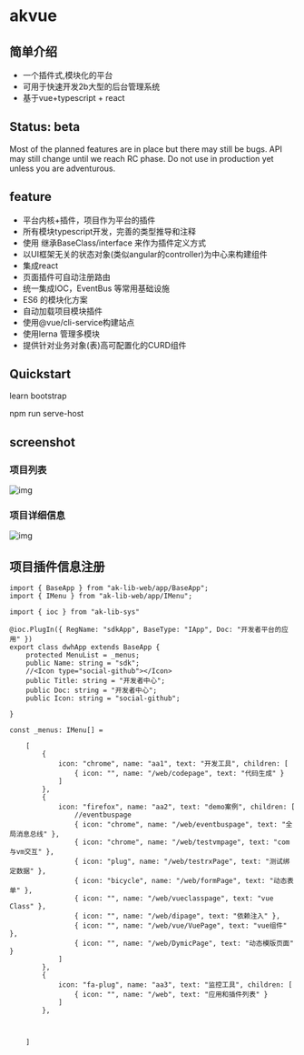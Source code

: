 # akvue
## 简单介绍
- 一个插件式,模块化的平台 
- 可用于快速开发2b大型的后台管理系统  
- 基于vue+typescript + react

## Status: beta

Most of the planned features are in place but there may still be bugs. API may still change until we reach RC phase. Do not use in production yet unless you are adventurous.


## feature

-  平台内核+插件，项目作为平台的插件
-  所有模块typescript开发，完善的类型推导和注释
-  使用 继承BaseClass/interface 来作为插件定义方式
-  以UI框架无关的状态对象(类似angular的controller)为中心来构建组件
-  集成react
-  页面插件可自动注册路由
-  统一集成IOC，EventBus 等常用基础设施
-  ES6 的模块化方案
-  自动加载项目模块插件
-  使用@vue/cli-service构建站点
-  使用lerna 管理多模块
-  提供针对业务对象(表)高可配置化的CURD组件


## Quickstart

  
  learn bootstrap

  
  npm run serve-host

## screenshot

### 项目列表


![img](https://lusess123.github.io/akvue/img/applist.jpg)




 ### 项目详细信息

![img](https://lusess123.github.io/akvue/img/sdkapp.jpg)


  ## 项目插件信息注册

```
import { BaseApp } from "ak-lib-web/app/BaseApp";
import { IMenu } from "ak-lib-web/app/IMenu";

import { ioc } from "ak-lib-sys"

@ioc.PlugIn({ RegName: "sdkApp", BaseType: "IApp", Doc: "开发者平台的应用" })
export class dwhApp extends BaseApp {
    protected MenuList = _menus;
    public Name: string = "sdk";
    //<Icon type="social-github"></Icon>
    public Title: string = "开发者中心";
    public Doc: string = "开发者中心";
    public Icon: string = "social-github";

}

const _menus: IMenu[] =

    [
        {
            icon: "chrome", name: "aa1", text: "开发工具", children: [
                { icon: "", name: "/web/codepage", text: "代码生成" }
            ]
        },
        {
            icon: "firefox", name: "aa2", text: "demo案例", children: [
                //eventbuspage
                { icon: "chrome", name: "/web/eventbuspage", text: "全局消息总线" },
                { icon: "chrome", name: "/web/testvmpage", text: "com与vm交互" },
                { icon: "plug", name: "/web/testrxPage", text: "测试绑定数据" },
                { icon: "bicycle", name: "/web/formPage", text: "动态表单" },
                { icon: "", name: "/web/vueclasspage", text: "vue Class" },
                { icon: "", name: "/web/dipage", text: "依赖注入" },
                { icon: "", name: "/web/vue/VuePage", text: "vue组件" },
                { icon: "", name: "/web/DymicPage", text: "动态模版页面" }
            ]
        },
        {
            icon: "fa-plug", name: "aa3", text: "监控工具", children: [
                { icon: "", name: "/web", text: "应用和插件列表" }
            ]
        },



    ]

  ```